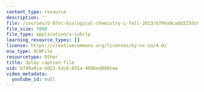 ```yaml
---
content_type: resource
description: ''
file: /courses/5-07sc-biological-chemistry-i-fall-2013/b799a9cadd225dc6855a488bed080cee_nctbjbX6E.vtt
file_size: 7090
file_type: application/x-subrip
learning_resource_types: []
license: https://creativecommons.org/licenses/by-nc-sa/4.0/
ocw_type: OCWFile
resourcetype: Other
title: 3play caption file
uid: b799a9ca-dd22-5dc6-855a-488bed080cee
video_metadata:
  youtube_id: null
---
```

